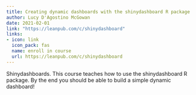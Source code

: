 ```yaml
---
title: Creating dynamic dashboards with the shinydashboard R package
author: Lucy D'Agostino McGowan
date: 2021-02-01
link: "https://leanpub.com/c/shinydashboard"
links: 
- icon: link
  icon_pack: fas
  name: enroll in course
  url: https://leanpub.com/c/shinydashboard
---
```


Shinydashboards. This course teaches how to use the shinydashboard R package. By the end you should be able to build a simple dynamic dashboard!